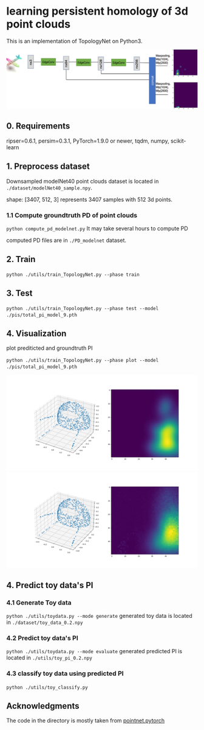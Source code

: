 # learning persistent homology of 3d point clouds
This is an implementation of TopologyNet on Python3.

![](./doc/pipeline.jpg)

## 0. Requirements

ripser=0.6.1, persim=0.3.1, PyTorch=1.9.0 or newer, tqdm, numpy, scikit-learn

## 1. Preprocess dataset
Downsampled modelNet40 point clouds dataset is located in `./dataset/modelNet40_sample.npy`.

shape: [3407, 512, 3] represents 3407 samples with 512 3d points. 

### 1.1 Compute groundtruth PD of point clouds
`python compute_pd_modelnet.py` It may take several hours to compute PD

computed PD files are in `./PD_modelnet` dataset.

## 2. Train
`python ./utils/train_TopologyNet.py --phase train`

## 3. Test
`python ./utils/train_TopologyNet.py --phase test --model ./pis/total_pi_model_9.pth`

## 4. Visualization
plot prediticted and groundtruth PI

`python ./utils/train_TopologyNet.py --phase plot --model ./pis/total_pi_model_9.pth`

![](./output/gt.jpg)
![](./output/pred.jpg)

## 4. Predict toy data's PI
### 4.1 Generate Toy data
`python ./utils/toydata.py --mode generate` generated toy data is located in `./dataset/toy_data_0.2.npy`
### 4.2 Predict toy data's PI
`python ./utils/toydata.py --mode evaluate` generated predicted PI is located in `./utils/toy_pi_0.2.npy`
### 4.3 classify toy data using predicted PI
`python ./utils/toy_classify.py`

## Acknowledgments
The code in the directory is mostly taken from [pointnet.pytorch](https://github.com/fxia22/pointnet.pytorch)
